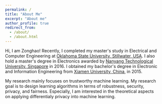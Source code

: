 ```yaml
---
permalink: /
title: "About Me"
excerpt: "About me"
author_profile: true
redirect_from: 
  - /about/
  - /about.html
---
```


Hi, I am Zonghao! Recently, I completed my master's study in Electrical and Computer Engineering at [Oklahoma State University, Stillwater, USA](https://go.okstate.edu/). I also hold a master's degree in Electronics awarded by [Nanyang Technological University, Singapore](https://www.ntu.edu.sg/Pages/home.aspx) in 2016. I obtained my bachelor's degree in Electronic and Information Engineering from [Xiamen University, China](https://en.xmu.edu.cn/), in 2015.

My research mainly focuses on trustworthy machine learning. My research goal is to design learning algorithms in terms of robustness, security, privacy, and fairness. Especially, I am interested in the theoretical aspects on applying differentialy privacy into machine learning.
